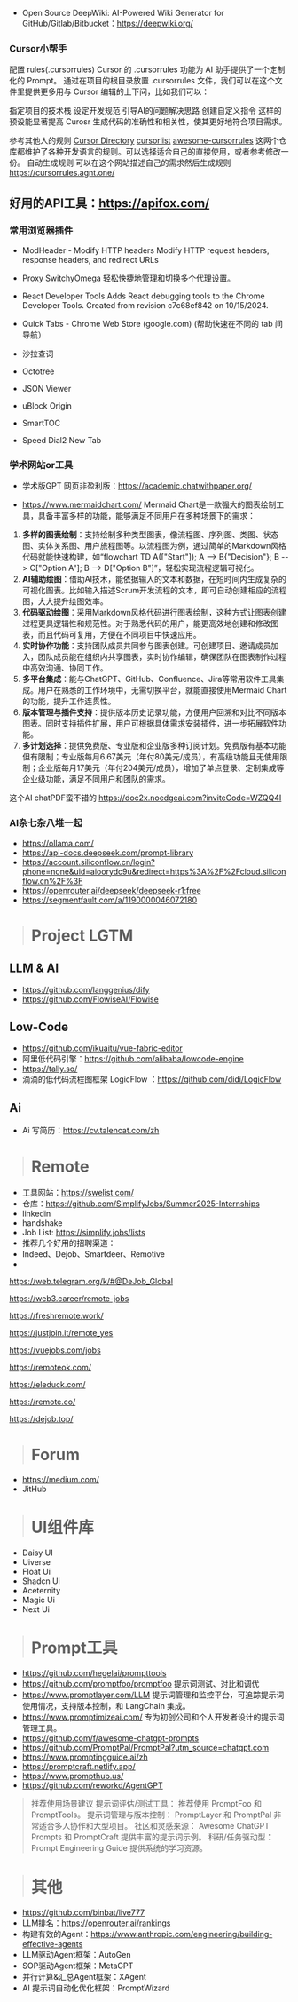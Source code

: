 - Open Source DeepWiki: AI-Powered Wiki Generator for GitHub/Gitlab/Bitbucket：https://deepwiki.org/ 



### Cursor小帮手
配置 rules(.cursorrules)
Cursor 的 .cursorrules 功能为 AI 助手提供了一个定制化的 Prompt。
通过在项目的根目录放置 .cursorrules 文件，我们可以在这个文件里提供更多用与 Cursor 编辑的上下问，比如我们可以：

指定项目的技术栈
设定开发规范
引导AI的问题解决思路
创建自定义指令
这样的预设能显著提高 Curosr 生成代码的准确性和相关性，使其更好地符合项目需求。

参考其他人的规则 
[Cursor Directory](https://cursor.directory/)
[cursorlist](https://cursorlist.com/)
[awesome-cursorrules](https://github.com/PatrickJS/awesome-cursorrules)
这两个仓库都维护了各种开发语言的规则。可以选择适合自己的直接使用，或者参考修改一份。
自动生成规则 
可以在这个网站描述自己的需求然后生成规则 https://cursorrules.agnt.one/

## 好用的API工具：https://apifox.com/

### 常用浏览器插件
- ModHeader - Modify HTTP headers
Modify HTTP request headers, response headers, and redirect URLs

- Proxy SwitchyOmega
轻松快捷地管理和切换多个代理设置。

- React Developer Tools
Adds React debugging tools to the Chrome Developer Tools. Created from revision c7c68ef842 on 10/15/2024.

- Quick Tabs - Chrome Web Store (google.com) (帮助快速在不同的 tab 间导航）
-  沙拉查词
- Octotree
- JSON Viewer
- uBlock Origin
- SmartTOC
- Speed Dial2 New Tab

### 学术网站or工具
- 学术版GPT 网页非盈利版：https://academic.chatwithpaper.org/

- https://www.mermaidchart.com/
Mermaid Chart是一款强大的图表绘制工具，具备丰富多样的功能，能够满足不同用户在多种场景下的需求：
1. **多样的图表绘制**：支持绘制多种类型图表，像流程图、序列图、类图、状态图、实体关系图、用户旅程图等。以流程图为例，通过简单的Markdown风格代码就能快速构建，如“flowchart TD A(["Start"]); A --> B{"Decision"}; B --> C["Option A"]; B --> D["Option B"]”，轻松实现流程逻辑可视化。
2. **AI辅助绘图**：借助AI技术，能依据输入的文本和数据，在短时间内生成复杂的可视化图表。比如输入描述Scrum开发流程的文本，即可自动创建相应的流程图，大大提升绘图效率。
3. **代码驱动绘图**：采用Markdown风格代码进行图表绘制，这种方式让图表创建过程更具逻辑性和规范性。对于熟悉代码的用户，能更高效地创建和修改图表，而且代码可复用，方便在不同项目中快速应用。
4. **实时协作功能**：支持团队成员共同参与图表创建。可创建项目、邀请成员加入，团队成员能在组织内共享图表，实时协作编辑，确保团队在图表制作过程中高效沟通、协同工作。
5. **多平台集成**：能与ChatGPT、GitHub、Confluence、Jira等常用软件工具集成。用户在熟悉的工作环境中，无需切换平台，就能直接使用Mermaid Chart的功能，提升工作连贯性。
6. **版本管理与插件支持**：提供版本历史记录功能，方便用户回溯和对比不同版本图表。同时支持插件扩展，用户可根据具体需求安装插件，进一步拓展软件功能。
7. **多计划选择**：提供免费版、专业版和企业版多种订阅计划。免费版有基本功能但有限制；专业版每月6.67美元（年付80美元/成员），有高级功能且无使用限制；企业版每月17美元（年付204美元/成员），增加了单点登录、定制集成等企业级功能，满足不同用户和团队的需求。

这个AI chatPDF蛮不错的
https://doc2x.noedgeai.com?inviteCode=WZQQ4I

### AI杂七杂八堆一起
- https://ollama.com/
- https://api-docs.deepseek.com/prompt-library
- https://account.siliconflow.cn/login?phone=none&uid=aioorydc9u&redirect=https%3A%2F%2Fcloud.siliconflow.cn%2F%3F
- https://openrouter.ai/deepseek/deepseek-r1:free
- https://segmentfault.com/a/1190000046072180

> # Project LGTM
## LLM & AI
- https://github.com/langgenius/dify
- https://github.com/FlowiseAI/Flowise

## Low-Code
- https://github.com/ikuaitu/vue-fabric-editor
- 阿里低代码引擎：https://github.com/alibaba/lowcode-engine
- https://tally.so/
- 滴滴的低代码流程图框架 LogicFlow ：https://github.com/didi/LogicFlow

## Ai
- Ai 写简历：https://cv.talencat.com/zh

> # Remote
- 工具网站：https://swelist.com/
- 仓库：https://github.com/SimplifyJobs/Summer2025-Internships
- linkedin
- handshake
- Job List: https://simplify.jobs/lists
- 推荐几个好用的招聘渠道：
- Indeed、Dejob、Smartdeer、Remotive
- 

https://web.telegram.org/k/#@DeJob_Global

https://web3.career/remote-jobs

https://freshremote.work/

https://justjoin.it/remote_yes

https://vuejobs.com/jobs

https://remoteok.com/

https://eleduck.com/

https://remote.co/

https://dejob.top/


> # Forum
- https://medium.com/
- JitHub

  
> # UI组件库
- Daisy UI
- Uiverse
- Float Ui
- Shadcn Ui
- Aceternity
- Magic Ui
- Next Ui

> # Prompt工具
- https://github.com/hegelai/prompttools
- https://github.com/promptfoo/promptfoo 提示词测试、对比和调优
- https://www.promptlayer.com/LLM 提示词管理和监控平台，可追踪提示词使用情况，支持版本控制，和 LangChain 集成。
- https://www.promptimizeai.com/ 专为初创公司和个人开发者设计的提示词管理工具。
- https://github.com/f/awesome-chatgpt-prompts
- https://github.com/PromptPal/PromptPal?utm_source=chatgpt.com
- https://www.promptingguide.ai/zh
- https://promptcraft.netlify.app/
- https://www.prompthub.us/
- https://github.com/reworkd/AgentGPT
> 推荐使用场景建议
> 提示词评估/测试工具： 推荐使用 PromptFoo 和 PromptTools。
> 提示词管理与版本控制： PromptLayer 和 PromptPal 非常适合多人协作和大型项目。
> 社区和灵感来源： Awesome ChatGPT Prompts 和 PromptCraft 提供丰富的提示词示例。
> 科研/任务驱动型： Prompt Engineering Guide 提供系统的学习资源。

> # 其他
- https://github.com/binbat/live777
- LLM排名：https://openrouter.ai/rankings
- 构建有效的Agent：https://www.anthropic.com/engineering/building-effective-agents
- LLM驱动Agent框架：AutoGen
- SOP驱动Agent框架：MetaGPT
- 并行计算&汇总Agent框架：XAgent
- AI 提示词自动化优化框架：PromptWizard   
